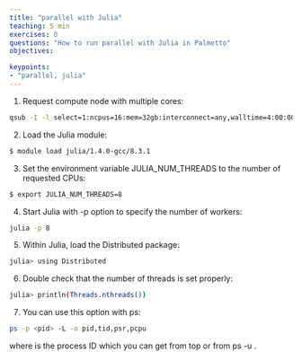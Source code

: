 ```yaml
---
title: "parallel with Julia"
teaching: 5 min
exercises: 0
questions: "How to run parallel with Julia in Palmetto"
objectives:

keypoints:
- "parallel, julia"
---
```




1. Request  compute node with multiple cores:

```bash
qsub -I -l select=1:ncpus=16:mem=32gb:interconnect=any,walltime=4:00:00
```

2. Load the Julia module:

```bash
$ module load julia/1.4.0-gcc/8.3.1
```

3. Set the environment variable JULIA_NUM_THREADS to the number of requested CPUs:

```bash
$ export JULIA_NUM_THREADS=8
```

4. Start Julia with -p option to specify the number of workers:

```bash
julia -p 8
```

5. Within Julia, load the Distributed package:

```bash
julia> using Distributed
```

6. Double check that the number of threads is set properly:

```bash
julia> println(Threads.nthreads())
```

7. You can use this option with ps:

```bash
ps -p <pid> -L -o pid,tid,psr,pcpu
```

where <pid> is the process ID which you can get from top or from ps -u <username>.
